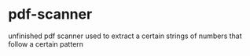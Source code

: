 # pdf-scanner

unfinished pdf scanner used to extract a certain strings of numbers that follow a certain pattern
